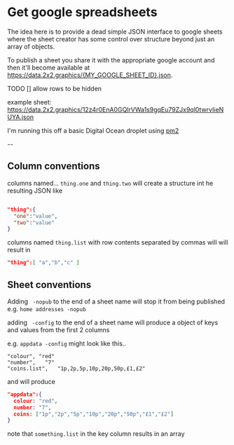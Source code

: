 # Get google spreadsheets

The idea here is to provide a dead simple JSON interface to google sheets where the sheet creator has some control over structure beyond just an array of objects.

To publish a sheet you share it with the appropriate google account and then it'll become available at
https://data.2x2.graphics/{MY_GOOGLE_SHEET_ID}.json.

TODO
 [] allow rows to be hidden

example sheet:
https://data.2x2.graphics/12z4r0EnA0GQIrVWa1s9gqEu79ZJx9ql0twrvIieNUYA.json

I'm running this off a basic Digital Ocean droplet using [pm2](https://pm2.keymetrics.io)

--

## Column conventions
columns named...
`thing.one` and `thing.two` will  create a structure int he resulting JSON like
```json

"thing":{
  "one":"value",
  "two":"value"
}
```

columns named `thing.list` with row contents separated by commas will
will result in 
```json
"thing":[ "a","b","c" ]
```

## Sheet conventions
Adding ` -nopub` to the end of a sheet name will stop it from being published
e.g. `home addresses -nopub`

adding ` -config` to the end of a sheet name will produce a object of keys and values from the first 2 columns

e.g.
`appdata -config`
might look like this..

```csv
"colour", "red"
"number",	"7"
"coins.list",	"1p,2p,5p,10p,20p,50p,£1,£2"
```

and will produce
```json
"appdata":{
  colour: "red",
  number: "7",
  coins: ["1p","2p","5p","10p","20p","50p","£1","£2"]
}
```

note that `something.list` in the key column results in an array